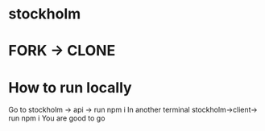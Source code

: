 # stockholm

# FORK -> CLONE 

# How to run locally
Go to stockholm -> api -> run npm i
In another terminal stockholm->client-> run npm i
You are good to go

